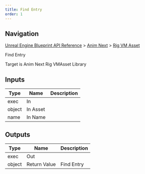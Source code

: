 ```yaml
---
title: Find Entry
order: 1
---
```

## Navigation

[Unreal Engine Blueprint API Reference](https://dev.epicgames.com/documentation/en-us/unreal-engine/BlueprintAPI) > [Anim Next](https://dev.epicgames.com/documentation/en-us/unreal-engine/BlueprintAPI/AnimNext) > [Rig VM Asset](https://dev.epicgames.com/documentation/en-us/unreal-engine/BlueprintAPI/AnimNext/RigVMAsset)

Find Entry

Target is Anim Next Rig VMAsset Library

## Inputs

| Type | Name | Description |
| --- | --- | --- |
| exec | In |  |
| object | In Asset |  |
| name | In Name |  |

## Outputs

| Type | Name | Description |
| --- | --- | --- |
| exec | Out |  |
| object | Return Value | Find Entry |
